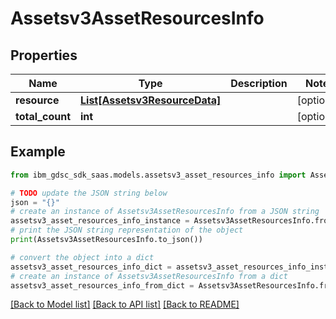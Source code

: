 # Assetsv3AssetResourcesInfo


## Properties

Name | Type | Description | Notes
------------ | ------------- | ------------- | -------------
**resource** | [**List[Assetsv3ResourceData]**](Assetsv3ResourceData.md) |  | [optional] 
**total_count** | **int** |  | [optional] 

## Example

```python
from ibm_gdsc_sdk_saas.models.assetsv3_asset_resources_info import Assetsv3AssetResourcesInfo

# TODO update the JSON string below
json = "{}"
# create an instance of Assetsv3AssetResourcesInfo from a JSON string
assetsv3_asset_resources_info_instance = Assetsv3AssetResourcesInfo.from_json(json)
# print the JSON string representation of the object
print(Assetsv3AssetResourcesInfo.to_json())

# convert the object into a dict
assetsv3_asset_resources_info_dict = assetsv3_asset_resources_info_instance.to_dict()
# create an instance of Assetsv3AssetResourcesInfo from a dict
assetsv3_asset_resources_info_from_dict = Assetsv3AssetResourcesInfo.from_dict(assetsv3_asset_resources_info_dict)
```
[[Back to Model list]](../README.md#documentation-for-models) [[Back to API list]](../README.md#documentation-for-api-endpoints) [[Back to README]](../README.md)


